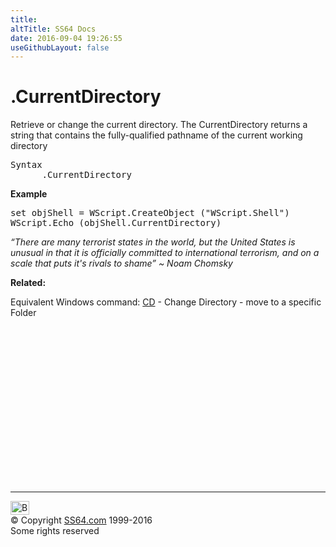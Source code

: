 ```yaml
---
title:
altTitle: SS64 Docs
date: 2016-09-04 19:26:55
useGithubLayout: false
---
```

<!-- #BeginLibraryItem "/Library/head_vb.lbi" --><!-- #EndLibraryItem --><h1>.CurrentDirectory</h1> 
<p>Retrieve or change the current  directory. The CurrentDirectory 
  returns a string that contains the fully-qualified pathname of the current working 
  directory </p>
<pre>Syntax 
      .CurrentDirectory
</pre>
<p><b>Example</b></p>
<pre>set objShell = WScript.CreateObject ("WScript.Shell")
WScript.Echo (objShell.CurrentDirectory)</pre>
<p class="quote"><i>“There are many terrorist states in the world, but the United States is unusual in that it is officially committed to international terrorism, and on a scale that puts it's rivals to shame” ~ Noam  Chomsky </i></p>
<p><b>Related:</b></p>
<p>Equivalent Windows command: <a href="../nt/cd.html">CD</a> - Change Directory - move to a specific Folder</p><!-- #BeginLibraryItem "/Library/foot_vb.lbi" --><p>
<!-- VB300 -->
<ins class="adsbygoogle" style="display:inline-block;width:300px;height:250px" data-ad-client="ca-pub-6140977852749469" data-ad-slot="1683739502"></ins>
<script>
(adsbygoogle = window.adsbygoogle || []).push({});
</script></p>
<hr>
<div id="bl" class="footer"><a href="cd.html#"><img src="../images/top.png" width="30" height="22" alt="Back to the Top"></a></div>
<div id="br" class="footer, tagline">© Copyright <a href="http://ss64.com/">SS64.com</a> 1999-2016<br>
Some rights reserved</div><!-- #EndLibraryItem -->

